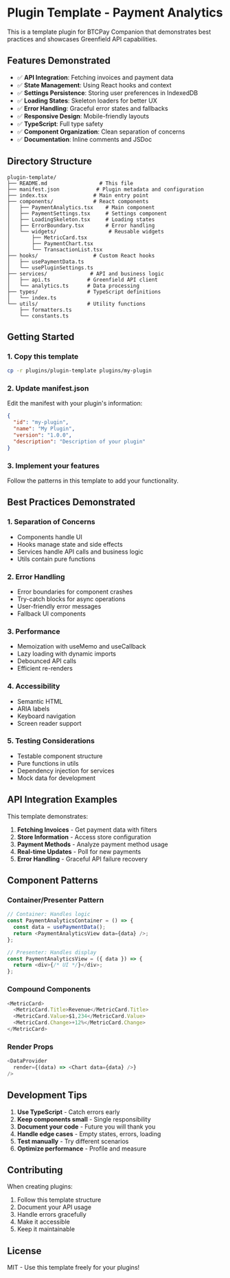 # Plugin Template - Payment Analytics

This is a template plugin for BTCPay Companion that demonstrates best practices and showcases Greenfield API capabilities.

## Features Demonstrated

- ✅ **API Integration**: Fetching invoices and payment data
- ✅ **State Management**: Using React hooks and context
- ✅ **Settings Persistence**: Storing user preferences in IndexedDB
- ✅ **Loading States**: Skeleton loaders for better UX
- ✅ **Error Handling**: Graceful error states and fallbacks
- ✅ **Responsive Design**: Mobile-friendly layouts
- ✅ **TypeScript**: Full type safety
- ✅ **Component Organization**: Clean separation of concerns
- ✅ **Documentation**: Inline comments and JSDoc

## Directory Structure

```
plugin-template/
├── README.md                 # This file
├── manifest.json            # Plugin metadata and configuration
├── index.tsx               # Main entry point
├── components/             # React components
│   ├── PaymentAnalytics.tsx    # Main component
│   ├── PaymentSettings.tsx     # Settings component
│   ├── LoadingSkeleton.tsx     # Loading states
│   ├── ErrorBoundary.tsx       # Error handling
│   └── widgets/                 # Reusable widgets
│       ├── MetricCard.tsx
│       ├── PaymentChart.tsx
│       └── TransactionList.tsx
├── hooks/                  # Custom React hooks
│   ├── usePaymentData.ts
│   └── usePluginSettings.ts
├── services/              # API and business logic
│   ├── api.ts            # Greenfield API client
│   └── analytics.ts      # Data processing
├── types/                # TypeScript definitions
│   └── index.ts
└── utils/                # Utility functions
    ├── formatters.ts
    └── constants.ts
```

## Getting Started

### 1. Copy this template

```bash
cp -r plugins/plugin-template plugins/my-plugin
```

### 2. Update manifest.json

Edit the manifest with your plugin's information:

```json
{
  "id": "my-plugin",
  "name": "My Plugin",
  "version": "1.0.0",
  "description": "Description of your plugin"
}
```

### 3. Implement your features

Follow the patterns in this template to add your functionality.

## Best Practices Demonstrated

### 1. **Separation of Concerns**
- Components handle UI
- Hooks manage state and side effects
- Services handle API calls and business logic
- Utils contain pure functions

### 2. **Error Handling**
- Error boundaries for component crashes
- Try-catch blocks for async operations
- User-friendly error messages
- Fallback UI components

### 3. **Performance**
- Memoization with useMemo and useCallback
- Lazy loading with dynamic imports
- Debounced API calls
- Efficient re-renders

### 4. **Accessibility**
- Semantic HTML
- ARIA labels
- Keyboard navigation
- Screen reader support

### 5. **Testing Considerations**
- Testable component structure
- Pure functions in utils
- Dependency injection for services
- Mock data for development

## API Integration Examples

This template demonstrates:

1. **Fetching Invoices** - Get payment data with filters
2. **Store Information** - Access store configuration
3. **Payment Methods** - Analyze payment method usage
4. **Real-time Updates** - Poll for new payments
5. **Error Handling** - Graceful API failure recovery

## Component Patterns

### Container/Presenter Pattern
```typescript
// Container: Handles logic
const PaymentAnalyticsContainer = () => {
  const data = usePaymentData();
  return <PaymentAnalyticsView data={data} />;
};

// Presenter: Handles display
const PaymentAnalyticsView = ({ data }) => {
  return <div>{/* UI */}</div>;
};
```

### Compound Components
```typescript
<MetricCard>
  <MetricCard.Title>Revenue</MetricCard.Title>
  <MetricCard.Value>$1,234</MetricCard.Value>
  <MetricCard.Change>+12%</MetricCard.Change>
</MetricCard>
```

### Render Props
```typescript
<DataProvider
  render={(data) => <Chart data={data} />}
/>
```

## Development Tips

1. **Use TypeScript** - Catch errors early
2. **Keep components small** - Single responsibility
3. **Document your code** - Future you will thank you
4. **Handle edge cases** - Empty states, errors, loading
5. **Test manually** - Try different scenarios
6. **Optimize performance** - Profile and measure

## Contributing

When creating plugins:
1. Follow this template structure
2. Document your API usage
3. Handle errors gracefully
4. Make it accessible
5. Keep it maintainable

## License

MIT - Use this template freely for your plugins!